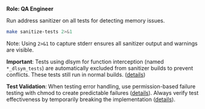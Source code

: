 **Role: QA Engineer**

Run address sanitizer on all tests for detecting memory issues.

```bash
make sanitize-tests 2>&1
```

Note: Using `2>&1` to capture stderr ensures all sanitizer output and warnings are visible.

**Important**: Tests using dlsym for function interception (named `*_dlsym_tests`) are automatically excluded from sanitizer builds to prevent conflicts. These tests still run in normal builds. ([details](../../kb/sanitizer-test-exclusion-pattern.md))

**Test Validation**: When testing error handling, use permission-based failure testing with chmod to create predictable failures ([details](../../kb/permission-based-failure-testing.md)). Always verify test effectiveness by temporarily breaking the implementation ([details](../../kb/test-effectiveness-verification.md)).